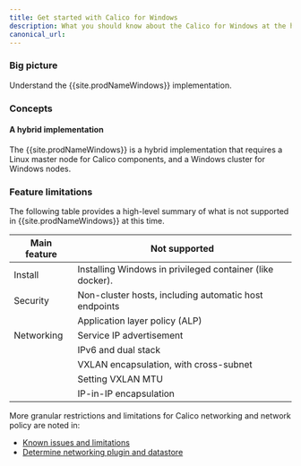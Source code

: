 ```yaml
---
title: Get started with Calico for Windows
description: What you should know about the Calico for Windows at the highest level.
canonical_url: 
---
```


### Big picture

Understand the {{site.prodNameWindows}} implementation.

### Concepts

#### A hybrid implementation

The {{site.prodNameWindows}} is a hybrid implementation that requires a Linux master node for Calico components, and a Windows cluster for Windows nodes.

### Feature limitations

The following table provides a high-level summary of what is not supported in {{site.prodNameWindows}} at this time. 

| **Main feature** | **Not supported**                                         |
| ---------------- | --------------------------------------------------------- |
| Install          | Installing Windows in privileged container (like docker). |
| Security         | Non-cluster hosts, including automatic host endpoints     |
|                  | Application layer policy (ALP)                            |
| Networking       | Service IP advertisement                                  |
|                  | IPv6 and dual stack                                       |
|                  | VXLAN encapsulation, with cross-subnet                    |
|                  | Setting VXLAN MTU                                         |
|                  | IP-in-IP encapsulation                                    |

More granular restrictions and limitations for Calico networking and network policy are noted in:

- [Known issues and limitations]({{site.baseurl}}/getting-started/calico-windows/known-issues)
- [Determine networking plugin and datastore]({{site.baseurl}}/getting-started/calico-windows/determine-networking)
